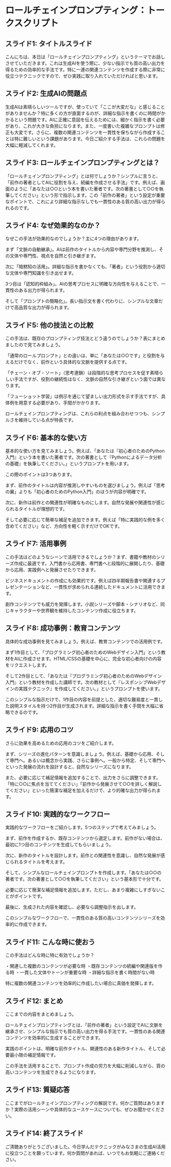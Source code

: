 # ロールチェインプロンプティング：トークスクリプト

## スライド1: タイトルスライド
こんにちは、本日は「ロールチェインプロンプティング」というテーマでお話しさせていただきます。これは生成AIを使う際に、少ない指示でも質の高い出力を得るための効率的な手法です。特に一連の関連コンテンツを作成する際に非常に役立つテクニックですので、ぜひ実践に取り入れていただければと思います。

## スライド2: 生成AIの問題点
生成AIは素晴らしいツールですが、使っていて「ここが大変だな」と感じることがありませんか？特に多くの方が直面するのが、詳細な指示を書くのに時間がかかるという問題です。AIに正確に意図を伝えるためには、細かく指示を書く必要があり、これが大きな負担になります。また、一度書いた複雑なプロンプトは修正も大変です。さらに、複数の関連コンテンツを一貫性を保ちながら作成することは特に難しいという課題があります。今日ご紹介する手法は、これらの問題を大幅に軽減してくれます。

## スライド3: ロールチェインプロンプティングとは？
「ロールチェインプロンプティング」とは何でしょうか？シンプルに言うと、「前作の著者としてAIに役割を与え、続編を作成させる手法」です。例えば、画面のように「あなたは○○という本を書いた著者です。次の著書として○○を執筆してください」という形で指示します。この「前作の著者」という設定が重要なポイントで、これにより詳細な指示なしでも一貫性のある質の高い出力が得られるのです。

## スライド4: なぜ効果的なのか？
なぜこの手法が効果的なのでしょうか？主に4つの理由があります。

まず「文脈の自動継承」。AIは前作のタイトルから内容や専門分野を推測し、その文体や専門性、視点を自然と引き継ぎます。

次に「暗黙知の活用」。詳細な指示を書かなくても、「著者」という役割から適切な文体や専門知識を引き出せます。

3つ目は「認知的枠組み」。AIの思考プロセスに明確な方向性を与えることで、一貫性のある出力が得られます。

そして「プロンプトの簡略化」。長い指示文を書く代わりに、シンプルな文章だけで高品質な出力が得られます。

## スライド5: 他の技法との比較
この手法は、既存のプロンプティング技法とどう違うのでしょうか？表にまとめましたので見てみましょう。

「通常のロールプロンプト」との違いは、単に「あなたは○○です」と役割を与えるだけでなく、前作という具体的な文脈を提供する点です。

「チェーン・オブ・ソート」（思考連鎖）は段階的な思考プロセスを促す素晴らしい手法ですが、役割の継続性はなく、文脈の自然な引き継ぎという面では異なります。

「フューショット学習」は例示を通じて望ましい出力形式を示す手法ですが、具体例を用意する必要があり、手間がかかります。

ロールチェインプロンプティングは、これらの利点を組み合わせつつも、シンプルさを維持している点が特長です。

## スライド6: 基本的な使い方
基本的な使い方を見てみましょう。例えば、「あなたは『初心者のためのPython入門』という本を書いた著者です。次の著書として『Pythonによるデータ分析の基礎』を執筆してください。」というプロンプトを用います。

この際のポイントは3つあります。

まず、前作のタイトルは内容が推測しやすいものを選びましょう。例えば「思考の翼」よりも「初心者のためのPython入門」のほうが内容が明確です。

次に、新作は前作との関連性が明確なものにします。自然な発展や関連性が感じられるタイトルが理想的です。

そして必要に応じて簡単な補足を追加できます。例えば「特に実践的な例を多く含めてください」など、方向性を軽く示すだけでOKです。

## スライド7: 活用事例
この手法はどのようなシーンで活用できるでしょうか？まず、書籍や教材のシリーズ作成に最適です。入門書から応用書、専門書へと段階的に展開したり、基礎から応用、実践例へと発展させたりできます。

ビジネスドキュメントの作成にも効果的です。例えば四半期報告書や関連するプレゼンテーションなど、一貫性が求められる連続したドキュメントに活用できます。

創作コンテンツでも威力を発揮します。小説シリーズや脚本・シナリオなど、同じキャラクターや世界観を維持したコンテンツ作成に役立ちます。

## スライド8: 成功事例：教育コンテンツ
具体的な成功事例を見てみましょう。例えば、教育コンテンツでの活用例です。

まず1作目として、「プログラミング初心者のためのWebデザイン入門」という教材をAIに作成させます。HTML/CSSの基礎を中心に、完全な初心者向けの内容をリクエストします。

そして2作目として、「あなたは『プログラミング初心者のためのWebデザイン入門』という教材を作成した講師です。次の教材として『レスポンシブWebデザインの実践テクニック』を作成してください。」というプロンプトを使います。

このシンプルな指示だけで、1作目の内容を前提とした、適切な難易度と一貫した説明スタイルを持つ2作目が生成されます。詳細な指示を書く手間を大幅に省略できるのです。

## スライド9: 応用のコツ
さらに効果を高めるための応用のコツをご紹介します。

まず、シリーズの進化パターンを意識しましょう。例えば、基礎から応用、そして専門へ。あるいは概念から実践、さらに事例へ。一般から特定、そして専門へといった発展の流れを設計すると、自然なシリーズになります。

また、必要に応じて補足情報を追加することで、出力をさらに調整できます。「特に○○に焦点を当ててください」「前作から発展させて○○を詳しく解説してください」といった簡潔な補足を加えるだけで、より的確な出力が得られます。

## スライド10: 実践的なワークフロー
実践的なワークフローをご紹介します。5つのステップで考えてみましょう。

まず、前作を作成するか、既存コンテンツから選定します。前作がない場合は、最初に1つ目のコンテンツを生成してもらいましょう。

次に、新作のタイトルを設計します。前作との関連性を意識し、自然な発展が感じられるタイトルを考えます。

そして、シンプルなロールチェインプロンプトを作成します。「あなたは○○の著者です。次の著書として○○を執筆してください」という基本形で十分です。

必要に応じて簡潔な補足情報を追加します。ただし、あまり複雑にしすぎないことがポイントです。

最後に、生成された内容を確認し、必要なら調整指示を出します。

このシンプルなワークフローで、一貫性のある質の高いコンテンツシリーズを効率的に作成できます。

## スライド11: こんな時に使おう
この手法はどんな時に特に有効でしょうか？

・関連した複数のコンテンツが必要な時
・既存コンテンツの続編や関連版を作る時
・一貫した文体やトーンが重要な時
・詳細な指示を書く時間がない時

特に複数の関連コンテンツを効率的に作成したい場合に真価を発揮します。

## スライド12: まとめ
ここまでの内容をまとめましょう。

ロールチェインプロンプティングとは、「前作の著者」という設定でAIに文脈を継承させ、シンプルな指示でも質の高い出力を得る手法です。一貫性のある関連コンテンツを効率的に生成することができます。

実践のポイントは、明確な前作タイトル、関連性のある新作タイトル、そして必要最小限の補足情報です。

この手法を活用することで、プロンプト作成の労力を大幅に削減しながら、質の高いコンテンツを生成できるようになります。

## スライド13: 質疑応答
ここまでがロールチェインプロンプティングの解説です。何かご質問はありますか？実際の活用シーンや具体的なユースケースについても、ぜひお聞かせください。

## スライド14: 終了スライド
ご清聴ありがとうございました。今日学んだテクニックがみなさまの生成AI活用に役立つことを願っています。何か質問があれば、いつでもお気軽にご連絡ください。
